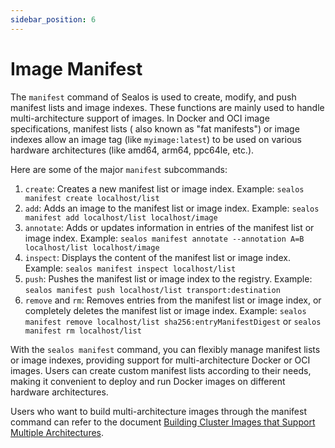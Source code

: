 ```yaml
---
sidebar_position: 6
---
```


# Image Manifest

The `manifest` command of Sealos is used to create, modify, and push manifest lists and image indexes. These functions
are mainly used to handle multi-architecture support of images. In Docker and OCI image specifications, manifest lists (
also known as "fat manifests") or image indexes allow an image tag (like `myimage:latest`) to be used on various
hardware architectures (like amd64, arm64, ppc64le, etc.).

Here are some of the major `manifest` subcommands:

1. `create`: Creates a new manifest list or image index. Example: `sealos manifest create localhost/list`
2. `add`: Adds an image to the manifest list or image index. Example:
   `sealos manifest add localhost/list localhost/image`
3. `annotate`: Adds or updates information in entries of the manifest list or image index. Example:
   `sealos manifest annotate --annotation A=B localhost/list localhost/image`
4. `inspect`: Displays the content of the manifest list or image index. Example:
   `sealos manifest inspect localhost/list`
5. `push`: Pushes the manifest list or image index to the registry. Example:
   `sealos manifest push localhost/list transport:destination`
6. `remove` and `rm`: Removes entries from the manifest list or image index, or completely deletes the manifest list or
   image index. Example: `sealos manifest remove localhost/list sha256:entryManifestDigest` or
   `sealos manifest rm localhost/list`

With the `sealos manifest` command, you can flexibly manage manifest lists or image indexes, providing support for
multi-architecture Docker or OCI images. Users can create custom manifest lists according to their needs, making it
convenient to deploy and run Docker images on different hardware architectures.

Users who want to build multi-architecture images through the manifest command can refer to the
document [Building Cluster Images that Support Multiple Architectures](/self-hosting/lifecycle-management/operations/build-image/build-multi-arch-image.md).
